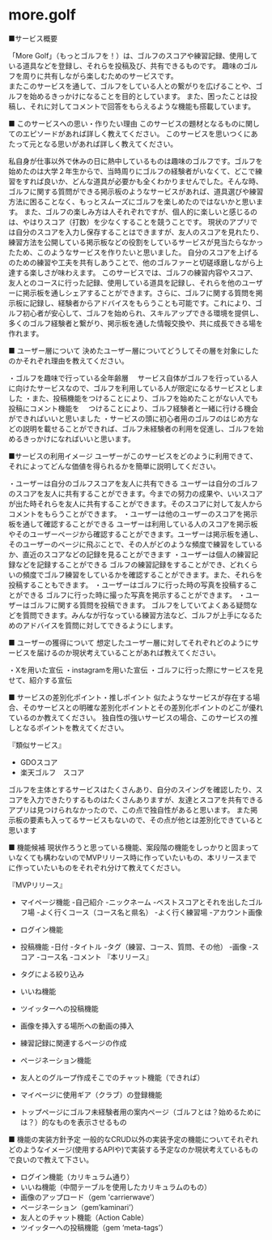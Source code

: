 # more.golf
■サービス概要

「More Golf」（もっとゴルフを！）は、ゴルフのスコアや練習記録、使用している道具などを登録し、それらを投稿及び、共有できるものです。
趣味のゴルフを周りに共有しながら楽しむためのサービスです。　　　　　　　　　　　　　　　　
またこのサービスを通して、ゴルフをしている人との繋がりを広げることや、ゴルフを始めるきっかけになることを目的としています。
また、困ったことは投稿し、それに対してコメントで回答をもらえるような機能も搭載しています。

■ このサービスへの思い・作りたい理由
このサービスの題材となるものに関してのエピソードがあれば詳しく教えてください。
このサービスを思いつくにあたって元となる思いがあれば詳しく教えてください。　

私自身が仕事以外で休みの日に熱中しているものは趣味のゴルフです。ゴルフを始めたのは大学２年生からで、当時周りにゴルフの経験者がいなくて、どこで練習をすれば良いか、どんな道具が必要かも全くわかりませんでした。そんな時、ゴルフに関する質問ができる掲示板のようなサービスがあれば、道具選びや練習方法に困ることなく、もっとスムーズにゴルフを楽しめたのではないかと思います。
また、ゴルフの楽しみ方は人それぞれですが、個人的に楽しいと感じるのは、やはりスコア（打数）を少なくすることを競うことです。
現状のアプリでは自分のスコアを入力し保存することはできますが、友人のスコアを見れたり、練習方法を公開している掲示板などの役割をしているサービスが見当たらなかったため、このようなサービスを作りたいと思いました。
自分のスコアを上げるのための練習や工夫を共有しあうことで、他のゴルファーと切磋琢磨しながら上達する楽しさが味わえます。
このサービスでは、ゴルフの練習内容やスコア、友人とのコースに行った記録、使用している道具を記録し、それらを他のユーザーに掲示板を通しシェアすることができます。さらに、ゴルフに関する質問を掲示板に記録し、経験者からアドバイスをもらうことも可能です。これにより、ゴルフ初心者が安心して、ゴルフを始められ、スキルアップできる環境を提供し、多くのゴルフ経験者と繋がり、掲示板を通した情報交換や、共に成長できる場を作れます。

■ ユーザー層について
決めたユーザー層についてどうしてその層を対象にしたのかそれぞれ理由を教えてください。

・ゴルフを趣味で行っている全年齢層
　サービス自体がゴルフを行っている人に向けたサービスなので、ゴルフを利用している人が限定になるサービスとしました
・また、投稿機能をつけることにより、ゴルフを始めたことがない人でも投稿にコメント機能を
　つけることにより、ゴルフ経験者と一緒に行ける機会ができればいいと思いました
・サービスの頭に初心者用のゴルフのはじめ方などの説明を載せることができれば、ゴルフ未経験者の利用を促進し、ゴルフを始めるきっかけになればいいと思います。

■サービスの利用イメージ
ユーザーがこのサービスをどのように利用できて、それによってどんな価値を得られるかを簡単に説明してください。

・ユーザーは自分のゴルフスコアを友人に共有できる
ユーザーは自分のゴルフのスコアを友人に共有することができます。今までの努力の成果や、いいスコアが出た時それらを友人に共有することができます。そのスコアに対して友人からコメントをもらうことができます。
・ユーザーは他のユーザーのスコアを掲示板を通して確認することができる
ユーザーは利用している人のスコアを掲示板やそのユーザーページから確認することができます。ユーザーは掲示板を通し、そのユーザーのページに飛ぶことで、その人がどのような頻度で練習をしているか、直近のスコアなどの記録を見ることができます
・ユーザーは個人の練習記録などを記録することができる
ゴルフの練習記録をすることができ、どれくらいの頻度でゴルフ練習をしているかを確認することができます。また、それらを投稿することもできます。
・ユーザーはゴルフに行った時の写真を投稿することができる
ゴルフに行った時に撮った写真を掲示することができます。
・ユーザーはゴルフに関する質問を投稿できます。
ゴルフをしていてよくある疑問などを質問できます。みんなが行なっている練習方法など、ゴルフが上手になるためのアドバイスを質問に対してできるようにします。

■ ユーザーの獲得について
想定したユーザー層に対してそれぞれどのようにサービスを届けるのか現状考えていることがあれば教えてください。

・Xを用いた宣伝
・instagramを用いた宣伝
・ゴルフに行った際にサービスを見せて、紹介する宣伝

■ サービスの差別化ポイント・推しポイント
似たようなサービスが存在する場合、そのサービスとの明確な差別化ポイントとその差別化ポイントのどこが優れているのか教えてください。
独自性の強いサービスの場合、このサービスの推しとなるポイントを教えてください。

『類似サービス』

- GDOスコア
- 楽天ゴルフ　スコア

ゴルフを主体とするサービスはたくさんあり、自分のスイングを確認したり、スコアを入力できたりするものはたくさんありますが、友達とスコアを共有できるアプリは見つけられなかったので、この点で独自性があると思います。
また掲示板の要素も入ってるサービスもないので、その点が他とは差別化できていると思います

■ 機能候補
現状作ろうと思っている機能、案段階の機能をしっかりと固まっていなくても構わないのでMVPリリース時に作っていたいもの、本リリースまでに作っていたいものをそれぞれ分けて教えてください。

『MVPリリース』

- マイページ機能
-自己紹介
-ニックネーム
-ベストスコアとそれを出したゴルフ場
-よく行くコース（コース名と県名）
-よく行く練習場
-アカウント画像
- ログイン機能
- 投稿機能
-日付
-タイトル
-タグ（練習、コース、質問、その他）
-画像
-スコア
-コース名
-コメント
『本リリース』

- タグによる絞り込み
- いいね機能
- ツイッターへの投稿機能
- 画像を挿入する場所への動画の挿入
- 練習記録に関連するページの作成
- ページネーション機能
- 友人とのグループ作成そこでのチャット機能（できれば）
- マイページに使用ギア（クラブ）の登録機能
- トップページにゴルフ未経験者用の案内ページ（ゴルフとは？始めるためには？）的なものを表示させるもの

■ 機能の実装方針予定
一般的なCRUD以外の実装予定の機能についてそれぞれどのようなイメージ(使用するAPIや)で実装する予定なのか現状考えているもので良いので教えて下さい。

- ログイン機能（カリキュラム通り）
- いいね機能（中間テーブルを使用したカリキュラムのもの）
- 画像のアップロード（gem 'carrierwave’）
- ページネーション（gem’kaminari’）
- 友人とのチャット機能（Action Cable）
- ツイッターへの投稿機能（gem ‘meta-tags’）
